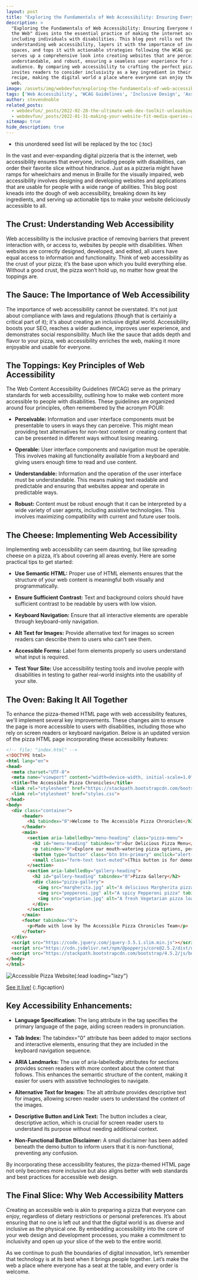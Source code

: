 ```yaml
---
layout: post
title: "Exploring the Fundamentals of Web Accessibility: Ensuring Everyone Gets a Slice of the Web"
description: >
  "Exploring the Fundamentals of Web Accessibility: Ensuring Everyone Gets a Slice of
  the Web" dives into the essential practice of making the internet accessible to all,
  including individuals with disabilities. This blog post rolls out the dough of
  understanding web accessibility, layers it with the importance of inclusive digital
  spaces, and tops it with actionable strategies following the WCAG guidelines. It
  serves up a comprehensive look into creating websites that are perceivable, operable,
  understandable, and robust, ensuring a seamless user experience for a diverse
  audience. By comparing web accessibility to crafting the perfect pizza, this post
  invites readers to consider inclusivity as a key ingredient in their web development
  recipe, making the digital world a place where everyone can enjoy their slice of the
  web.
image: /assets/img/webdevfun/exploring-the-fundamentals-of-web-accessibility.jpg
tags: ['Web Accessibility', 'WCAG Guidelines', 'Inclusive Design', 'Assistive Technology', 'Screen Readers', 'Alt Text', 'SEO', 'ARIA (Accessible Rich Internet Applications)', 'Usability']
author: stevendnoble
related_posts:
  - webdevfun/_posts/2022-02-28-the-ultimate-web-dev-toolkit-unleashing-your-inner-code-wizard.md
  - webdevfun/_posts/2022-01-31-making-your-website-fit-media-queries-and-the-art-of-responsive-design.md
sitemap: true
hide_description: true
---
```


* this unordered seed list will be replaced by the toc
{:toc}

In the vast and ever-expanding digital pizzeria that is the internet, web accessibility ensures that everyone, including people with disabilities, can order their favorite slice without hindrance. Just as a pizzeria might have ramps for wheelchairs and menus in Braille for the visually impaired, web accessibility involves designing and developing websites and applications that are usable for people with a wide range of abilities. This blog post kneads into the dough of web accessibility, breaking down its key ingredients, and serving up actionable tips to make your website deliciously accessible to all.

## The Crust: Understanding Web Accessibility

Web accessibility is the inclusive practice of removing barriers that prevent interaction with, or access to, websites by people with disabilities. When websites are correctly designed, developed, and edited, all users have equal access to information and functionality. Think of web accessibility as the crust of your pizza; it’s the base upon which you build everything else. Without a good crust, the pizza won’t hold up, no matter how great the toppings are.

## The Sauce: The Importance of Web Accessibility

The importance of web accessibility cannot be overstated. It's not just about compliance with laws and regulations (though that is certainly a critical part of it); it's about creating an inclusive digital world. Accessibility boosts your SEO, reaches a wider audience, improves user experience, and demonstrates social responsibility. Much like the sauce that adds depth and flavor to your pizza, web accessibility enriches the web, making it more enjoyable and usable for everyone.

## The Toppings: Key Principles of Web Accessibility
The Web Content Accessibility Guidelines (WCAG) serve as the primary standards for web accessibility, outlining how to make web content more accessible to people with disabilities. These guidelines are organized around four principles, often remembered by the acronym POUR:

* **Perceivable:** Information and user interface components must be presentable to users in ways they can perceive. This might mean providing text alternatives for non-text content or creating content that can be presented in different ways without losing meaning.

* **Operable:** User interface components and navigation must be operable. This involves making all functionality available from a keyboard and giving users enough time to read and use content.

* **Understandable:** Information and the operation of the user interface must be understandable. This means making text readable and predictable and ensuring that websites appear and operate in predictable ways.

* **Robust:** Content must be robust enough that it can be interpreted by a wide variety of user agents, including assistive technologies. This involves maximizing compatibility with current and future user tools.

## The Cheese: Implementing Web Accessibility

Implementing web accessibility can seem daunting, but like spreading cheese on a pizza, it’s about covering all areas evenly. Here are some practical tips to get started:

* **Use Semantic HTML:** Proper use of HTML elements ensures that the structure of your web content is meaningful both visually and programmatically.

* **Ensure Sufficient Contrast:** Text and background colors should have sufficient contrast to be readable by users with low vision.

* **Keyboard Navigation:** Ensure that all interactive elements are operable through keyboard-only navigation.

* **Alt Text for Images:** Provide alternative text for images so screen readers can describe them to users who can’t see them.

* **Accessible Forms:** Label form elements properly so users understand what input is required.

* **Test Your Site:** Use accessibility testing tools and involve people with disabilities in testing to gather real-world insights into the usability of your site.

## The Oven: Baking It All Together

To enhance the pizza-themed HTML page with web accessibility features, we'll implement several key improvements. These changes aim to ensure the page is more accessible to users with disabilities, including those who rely on screen readers or keyboard navigation. Below is an updated version of the pizza HTML page incorporating these accessibility features:

~~~html
<!-- file: "index.html" -->
<!DOCTYPE html>
<html lang="en">
<head>
  <meta charset="UTF-8">
  <meta name="viewport" content="width=device-width, initial-scale=1.0">
  <title>The Accessible Pizza Chronicles</title>
  <link rel="stylesheet" href="https://stackpath.bootstrapcdn.com/bootstrap/4.5.2/css/bootstrap.min.css">
  <link rel="stylesheet" href="styles.css">
</head>
<body>
  <div class="container">
      <header>
        <h1 tabindex="0">Welcome to The Accessible Pizza Chronicles</h1>
      </header>
      <main>
        <section aria-labelledby="menu-heading" class="pizza-menu">
          <h2 id="menu-heading" tabindex="0">Our Delicious Pizza Menu</h2>
          <p tabindex="0">Explore our mouth-watering pizza options, perfect for any taste and size. From the classic Margherita to our adventurous Hawaiian surprise, there's a slice for everyone!</p>
          <button type="button" class="btn btn-primary" onclick="alert('This is a non-functional demo button.');">Suggest a Topping</button>
          <small class="form-text text-muted">(This button is for demonstration purposes and is non-functional.)</small>
        </section>
        <section aria-labelledby="gallery-heading">
          <h2 id="gallery-heading" tabindex="0">Pizza Gallery</h2>
          <div class="pizza-gallery">
            <img src="margherita.jpg" alt="A delicious Margherita pizza" tabindex="0">
            <img src="pepperoni.jpg" alt="A spicy Pepperoni pizza" tabindex="0">
            <img src="vegetarian.jpg" alt="A fresh Vegetarian pizza loaded with vegetables" tabindex="0">
          </div>
        </section>
      </main>
      <footer tabindex="0">
        <p>Made with love by The Accessible Pizza Chronicles Team</p>
      </footer>
  </div>
  <script src="https://code.jquery.com/jquery-3.5.1.slim.min.js"></script>
  <script src="https://cdn.jsdelivr.net/npm/@popperjs/core@2.5.2/dist/umd/popper.min.js"></script>
  <script src="https://stackpath.bootstrapcdn.com/bootstrap/4.5.2/js/bootstrap.min.js"></script>
</body>
</html>
~~~

![Accessible Pizza Website](/assets/img/webdevfun/pizza/accessibility.png){:lead loading="lazy"}

[See it live!](/webdevfun/pizza/accessibility)
{:.figcaption}

## Key Accessibility Enhancements:

* **Language Specification:** The lang attribute in the <html> tag specifies the primary language of the page, aiding screen readers in pronunciation.

* **Tab Index:** The tabindex="0" attribute has been added to major sections and interactive elements, ensuring that they are included in the keyboard navigation sequence.

* **ARIA Landmarks:** The use of aria-labelledby attributes for sections provides screen readers with more context about the content that follows. This enhances the semantic structure of the content, making it easier for users with assistive technologies to navigate.

* **Alternative Text for Images:** The alt attribute provides descriptive text for images, allowing screen reader users to understand the content of the images.

* **Descriptive Button and Link Text:** The button includes a clear, descriptive action, which is crucial for screen reader users to understand its purpose without needing additional context.

* **Non-Functional Button Disclaimer:** A small disclaimer has been added beneath the demo button to inform users that it is non-functional, preventing any confusion.

By incorporating these accessibility features, the pizza-themed HTML page not only becomes more inclusive but also aligns better with web standards and best practices for accessible web design.

## The Final Slice: Why Web Accessibility Matters
Creating an accessible web is akin to preparing a pizza that everyone can enjoy, regardless of dietary restrictions or personal preferences. It’s about ensuring that no one is left out and that the digital world is as diverse and inclusive as the physical one. By embedding accessibility into the core of your web design and development processes, you make a commitment to inclusivity and open up your slice of the web to the entire world.

As we continue to push the boundaries of digital innovation, let’s remember that technology is at its best when it brings people together. Let’s make the web a place where everyone has a seat at the table, and every order is welcome.